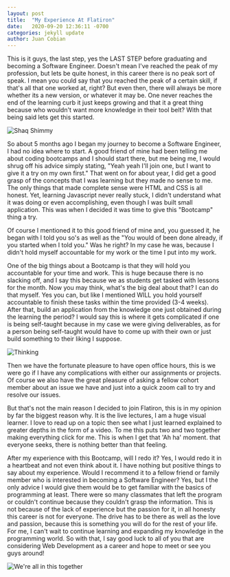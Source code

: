 ```yaml
---
layout: post
title:  "My Experience At Flatiron"
date:   2020-09-20 12:36:11 -0700
categories: jekyll update
author: Juan Cobian
---
```


This is it guys, the last step, yes the LAST STEP before graduating and becoming a Software Engineer. Doesn't mean I've
reached the peak of my profession, but lets be quite honest, in this career there is no peak sort of speak. I mean you could say
that you reached the peak of a certain skill, if that's all that one worked at, right? But even then, there will always
be more whether its a new version, or whatever it may be. One never reaches the end of the learning curb it just keeps
growing and that it a great thing because who wouldn't want more knowledge in their tool belt? With that being said lets
get this started.

![Shaq Shimmy](https://i.pinimg.com/originals/db/c6/59/dbc6597b27b388e63bb782875fc7140c.gif)

So about 5 months ago I began my journey to become a Software Engineer, I had no idea where to start. A good friend of mine
had been telling me about coding bootcamps and I should start there, but me being me, I would shrug off his advice simply
stating, "Yeah yeah I'll join one, but I want to give it a try on my own first." That went on for about year, I did get a
good grasp of the concepts that I was learning but they made no sense to me. The only things that made complete sense were
HTML and CSS is all honest. Yet, learning Javascript never really stuck, I didn't understand what it was doing or even
accomplishing, even though I was built small application. This was when I decided it was time to give this "Bootcamp" thing
a try.

Of course I mentioned it to this good friend of mine and, you guessed it, he began with I told you so's as well as the
"You would of been done already, if you started when I told you." Was he right? In my case he was, because I didn't hold
myself accountable for my work or the time I put into my work.

One of the big things about a Bootcamp is that they will hold you accountable for your time and work. This is huge because
there is no slacking off, and I say this because we as students get tasked with lessons for the month. Now you may think,
what's the big deal about that? I can do that myself. Yes you can, but like I mentioned WILL you hold yourself accountable
to finish these tasks within the time provided (3-4 weeks). After that, build an application from the knowledge one just 
obtained during the learning the period? I would say this is where it gets complicated if one is being self-taught because
in my case we were giving deliverables, as for a person being self-taught would have to come up with their own or just
build something to their liking I suppose. 

![Thinking](https://media2.giphy.com/media/3o7TKTDn976rzVgky4/200.gif)

Then we have the fortunate pleasure to have open office hours, this is we were go if I have any complications with 
either our assignments or projects. Of course we also have the great pleasure of asking a fellow cohort member about an 
issue we have and just into a quick zoom call to try and resolve our issues.

But that's not the main reason I decided to join Flatiron, this is in my opinion by far the biggest reason why. It is the
live lectures, I am a huge visual learner. I love to read up on a topic then see what I just learned explained to greater
depths in the form of a video. To me this puts two and two together making everything click for me. This is when I get that
'Ah ha' moment. that everyone seeks, there is nothing better than that feeling.

After my experience with this Bootcamp, will I redo it? Yes, I would redo it in a heartbeat and not even think about it.
I have nothing but positive things to say about my experience. Would I recommend it to a fellow friend or family member
who is interested in becoming a Software Engineer? Yes, but I the only advice I would give them would be to get familiar
with the basics of programming at least. There were so many classmates that left the program or couldn't continue because
they couldn't grasp the information. This is not because of the lack of experience but the passion for it, in all honesty
this career is not for everyone. The drive has to be there as well as the love and passion, because this is something you
will do for the rest of your life. For me, I can't wait to continue learning and expanding my knowledge in the programming
world. So with that, I say good luck to all of you that are considering Web Development as a career and hope to meet or
see you guys around!

![We're all in this together](https://media1.giphy.com/media/8j2wrmWdc0Kf6/giphy.gif)
